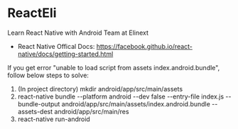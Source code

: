 # ReactEli
Learn React Native with Android Team at Elinext

- React Native Offical Docs: https://facebook.github.io/react-native/docs/getting-started.html

If you get error "unable to load script from assets index.android.bundle", follow below steps to solve:
1. (In project directory) mkdir android/app/src/main/assets
2. react-native bundle --platform android --dev false --entry-file index.js --bundle-output android/app/src/main/assets/index.android.bundle --assets-dest android/app/src/main/res
3. react-native run-android
